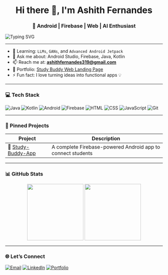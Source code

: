 <h1 align="center">Hi there 👋, I'm Ashith Fernandes</h1>
<h3 align="center">🚀 Android | Firebase | Web | AI Enthusiast</h3>

<img align="center" src="https://readme-typing-svg.herokuapp.com?font=Fira+Code&weight=600&pause=1000&color=00F7FF&center=true&vCenter=true&width=435&lines=Passionate+Android+Developer;Firebase+%7C+LLMs+%7C+Java+%7C+GAN+Lover;Building+fun+and+helpful+apps+every+day" alt="Typing SVG" />

---
 
- 🌱 Learning: `LLMs`, `GANs`, and `Advanced Android Jetpack`  
- 💬 Ask me about: Android Studio, Firebase, Java, Kotlin  
- 📫 Reach me at: **ashithfernandes319@gmail.com**  
- 🎯 Portfolio: [Study Buddy Web Landing Page](https://spideyashith.github.io/study-buddy-app-web/)  
- ⚡ Fun fact: I love turning ideas into functional apps 💡

---

### 💻 Tech Stack

![Java](https://img.shields.io/badge/Java-%23ED8B00.svg?style=flat&logo=java&logoColor=white)
![Kotlin](https://img.shields.io/badge/Kotlin-7F52FF.svg?style=flat&logo=kotlin&logoColor=white)
![Android](https://img.shields.io/badge/Android-3DDC84.svg?style=flat&logo=android&logoColor=white)
![Firebase](https://img.shields.io/badge/Firebase-ffca28.svg?style=flat&logo=firebase&logoColor=black)
![HTML](https://img.shields.io/badge/HTML5-E34F26.svg?style=flat&logo=html5&logoColor=white)
![CSS](https://img.shields.io/badge/CSS3-1572B6.svg?style=flat&logo=css3&logoColor=white)
![JavaScript](https://img.shields.io/badge/JavaScript-F7DF1E.svg?style=flat&logo=javascript&logoColor=black)
![Git](https://img.shields.io/badge/Git-F05032.svg?style=flat&logo=git&logoColor=white)

---

### 📌 Pinned Projects

| Project | Description |
|--------|-------------|
| 🔗 [Study-Buddy-App](https://github.com/spideyashith/Study-Buddy-App) | A complete Firebase-powered Android app to connect students |

---

### 📊 GitHub Stats

<p align="center">
  <img src="https://github-readme-stats.vercel.app/api?username=spideyashith&show_icons=true&theme=tokyonight" height="180px" />
  <img src="https://github-readme-streak-stats.herokuapp.com/?user=spideyashith&theme=tokyonight" height="180px" />
</p>

---

### 🌐 Let’s Connect

<p align="left">
  <a href="mailto:ashithfernandes319@gmail.com"><img alt="Email" src="https://img.shields.io/badge/Gmail-D14836?style=flat&logo=gmail&logoColor=white" /></a>
  <a href="https://www.linkedin.com/in/ashithfernandes"><img alt="LinkedIn" src="https://img.shields.io/badge/LinkedIn-0077B5?style=flat&logo=linkedin&logoColor=white" /></a>
  <a href="https://spideyashith.github.io/study-buddy-app-web/"><img alt="Portfolio" src="https://img.shields.io/badge/Portfolio-000000?style=flat&logo=github&logoColor=white" /></a>
</p>
